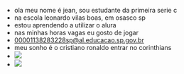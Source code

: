 - ola meu nome é jean, sou estudante da primeira serie c
- na escola leonardo vilas boas, em osasco sp
- estou aprendendo a utilizar o alura
- nas minhas horas vagas eu gosto de jogar
- 00001138283228sp@al.educacao.sp.gov.br
- meu sonho é o cristiano ronaldo entrar no corinthians
- ![](https://media.tenor.com/tUfYeY94bPgAAAAj/goose-dancing.gif)
- ![](https://media1.tenor.com/m/4c6-vNszrIkAAAAd/obrigado-corinthians-f%C3%A3-do-corinthians.gif)
